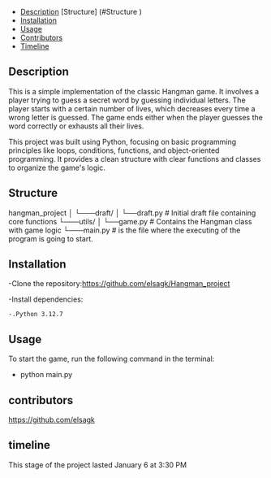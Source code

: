 - [Description](#description)
  [Structure] (#Structure )
- [Installation](#installation)
- [Usage](#usage)
- [Contributors](#contributors)
- [Timeline](#timeline)

## Description

  <!-- to create a hangman game in Python, that is played in the terminal.
  game is a simple game where one or more players try to guess a word, each turn suggesting a letter. -->

This is a simple implementation of the classic Hangman game. It involves a player trying to guess a secret word by guessing individual letters. The player starts with a certain number of lives, which decreases every time a wrong letter is guessed. The game ends either when the player guesses the word correctly or exhausts all their lives.

This project was built using Python, focusing on basic programming principles like loops, conditions, functions, and object-oriented programming. It provides a clean structure with clear functions and classes to organize the game's logic.

## Structure

hangman_project
│
└───draft/
│ └──draft.py # Initial draft file containing core functions
└───utils/
│ └──game.py # Contains the Hangman class with game logic
└───main.py # is the file where the executing of the program is going to start.

## Installation

-Clone the repository:https://github.com/elsagk/Hangman_project

-Install dependencies:

    -.Python 3.12.7

## Usage

To start the game, run the following command in the terminal:

- python main.py

## contributors

https://github.com/elsagk

## timeline

This stage of the project lasted January 6 at 3:30 PM
